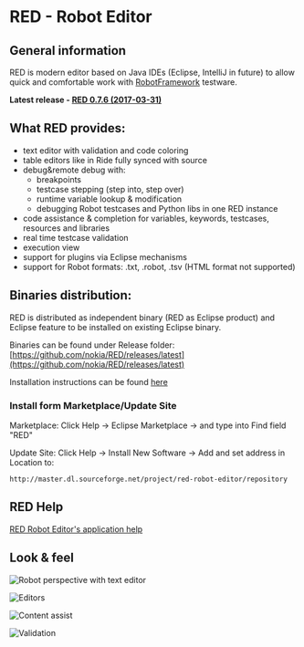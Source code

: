 # RED - Robot Editor
## General information 

RED is modern editor based on Java IDEs (Eclipse, IntelliJ in future) to allow quick and comfortable work with [RobotFramework](https://github.com/robotframework/robotframework) testware.

**Latest release - [RED 0.7.6 (2017-03-31)](https://github.com/nokia/RED/releases/latest)**

## What RED provides:
* text editor with validation and code coloring
* table editors like in Ride fully synced with source
* debug&remote debug with:
	* breakpoints
	* testcase stepping (step into, step over)
	* runtime variable lookup & modification
    * debugging Robot testcases and Python libs in one RED instance
* code assistance & completion for variables, keywords, testcases, resources and libraries
* real time testcase validation
* execution view
* support for plugins via Eclipse mechanisms
* support for Robot formats: .txt, .robot, .tsv (HTML format not supported)

## Binaries distribution:
RED is distributed as independent binary (RED as Eclipse product) and Eclipse feature to be installed on existing Eclipse binary.

Binaries can be found under Release folder:  [https://github.com/nokia/RED/releases/latest](https://github.com/nokia/RED/releases/latest)

Installation instructions can be found [here](https://github.com/nokia/RED/blob/master/installation.md)

### Install form Marketplace/Update Site

Marketplace: Click Help -> Eclipse Marketplace -> and type into Find field "RED"

Update Site: Click Help -> Install New Software -> Add and set address in Location to:

```http://master.dl.sourceforge.net/project/red-robot-editor/repository```

## RED Help
[RED Robot Editor's application help](http://nokia.github.io/RED/help/)
## Look & feel
![](https://raw.githubusercontent.com/nokia/RED/master/misc/img/basic_run.gif "Robot perspective with text editor")

![](https://raw.githubusercontent.com/nokia/RED/master/misc/img/editors.gif "Editors")

![](https://raw.githubusercontent.com/nokia/RED/master/misc/img/content_assist.gif "Content assist")

![](https://raw.githubusercontent.com/nokia/RED/master/misc/img/validation.gif "Validation")




